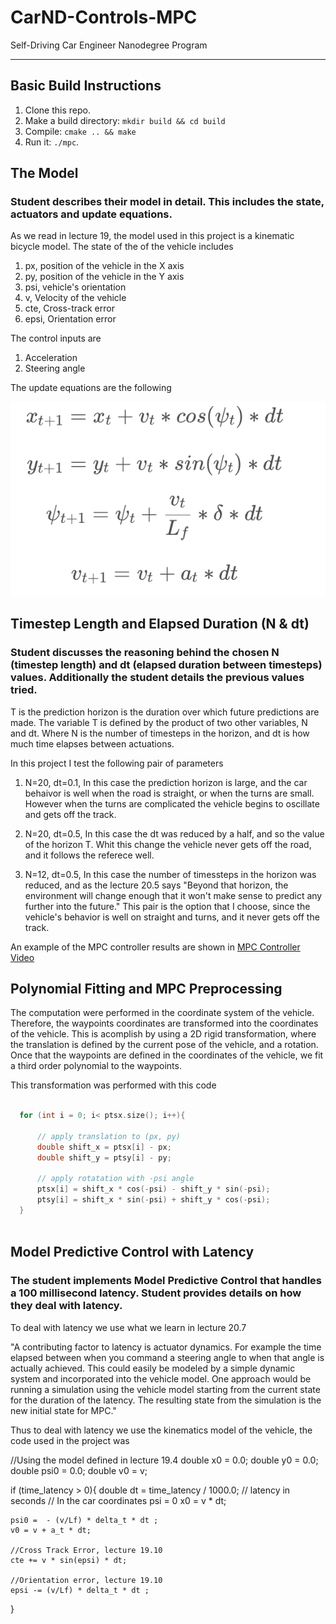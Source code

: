 # CarND-Controls-MPC
Self-Driving Car Engineer Nanodegree Program

---

## Basic Build Instructions

1. Clone this repo.
2. Make a build directory: `mkdir build && cd build`
3. Compile: `cmake .. && make`
4. Run it: `./mpc`.


[UpdateEqs]: ./update_eqs.png "Update Equations"

## The Model
### Student describes their model in detail. This includes the state, actuators and update equations.

As we read in lecture 19, the model used in this project is a kinematic bicycle model. The state of the of the vehicle includes 

1. px, position of the vehicle in the X axis
2. py, position of the vehicle in the Y axis
3. psi, vehicle's orientation
4. v, Velocity of the vehicle
5. cte, Cross-track error
6. epsi,  Orientation error

The control inputs are

1. Acceleration
2. Steering angle


The update equations are the following

![alt text][UpdateEqs]



## Timestep Length and Elapsed Duration (N & dt)

### Student discusses the reasoning behind the chosen N (timestep length) and dt (elapsed duration between timesteps) values. Additionally the student details the previous values tried.

T is the prediction horizon is the duration over which future predictions are made. The variable T is defined by the product of two other variables, N and dt.
Where N is the number of timesteps in the horizon, and dt is how much time elapses between actuations. 

In this project I test the following pair of parameters 

1. N=20, dt=0.1, 
In this case the prediction horizon is large, and the car behaivor is well when the road is straight, or when the turns are small. However when the turns are complicated the vehicle begins to oscillate and gets off the track.

2. N=20, dt=0.5,
In this case the dt was reduced by a half, and so the value of the horizon T. Whit this change the vehicle never gets off the road, and it follows the referece well.

3. N=12, dt=0.5,
In this case the number of timessteps in the horizon was reduced, and as the lecture 20.5 says "Beyond that horizon, the environment will change enough that it won't make sense to predict any further into the future." This pair is the option that I choose, since the vehicle's behavior is well on straight and turns, and it never gets off the track.

An example of the MPC controller results are shown in [MPC Controller Video](
https://www.dropbox.com/s/151ehq14vydlnys/mpc.mov?dl=0)

## Polynomial Fitting and MPC Preprocessing


The computation were performed in the coordinate system of the vehicle. Therefore, the waypoints coordinates are transformed into the coordinates of the vehicle. This is acomplish by using a 2D rigid transformation, where the translation is defined by the current pose of the vehicle, and a rotation. Once that the waypoints are defined in the coordinates of the vehicle, we fit a third order polynomial to the waypoints. 

This transformation was performed with this code

```cpp

  for (int i = 0; i< ptsx.size(); i++){

      // apply translation to (px, py)
      double shift_x = ptsx[i] - px;
      double shift_y = ptsy[i] - py;
      
      // apply rotatation with -psi angle
      ptsx[i] = shift_x * cos(-psi) - shift_y * sin(-psi);
      ptsy[i] = shift_x * sin(-psi) + shift_y * cos(-psi);
  }
  
```

## Model Predictive Control with Latency

### The student implements Model Predictive Control that handles a 100 millisecond latency. Student provides details on how they deal with latency.

To deal with latency we use what we learn in lecture 20.7

"A contributing factor to latency is actuator dynamics. For example the time elapsed between when you command a steering angle to when that angle is actually achieved. This could easily be modeled by a simple dynamic system and incorporated into the vehicle model. One approach would be running a simulation using the vehicle model starting from the current state for the duration of the latency. The resulting state from the simulation is the new initial state for MPC."

Thus to deal with latency we use the kinematics model of the vehicle, the code used in the project was 


//Using the model defined in lecture 19.4
double x0 = 0.0;
double y0 = 0.0;
double psi0 = 0.0;
double v0 = v;

if (time_latency > 0){
    double dt = time_latency / 1000.0; // latency in seconds
    // In the car coordinates psi = 0
    x0 = v * dt;
    
    psi0 =  - (v/Lf) * delta_t * dt ;
    v0 = v + a_t * dt;
    
    //Cross Track Error, lecture 19.10
    cte += v * sin(epsi) * dt;
    
    //Orientation error, lecture 19.10
    epsi -= (v/Lf) * delta_t * dt ;
}

